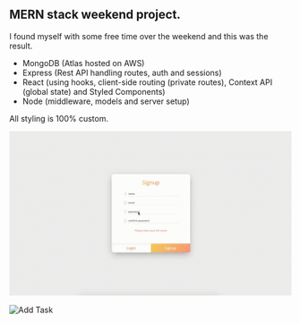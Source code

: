 ## MERN stack weekend project.

I found myself with some free time over the weekend and this was the result.

- MongoDB (Atlas hosted on AWS)
- Express (Rest API handling routes, auth and sessions)
- React (using hooks, client-side routing (private routes), Context API (global state) and Styled Components)
- Node (middleware, models and server setup)

All styling is 100% custom.

![Login](/login.gif)

![Add Task](/tutorial.gif)
